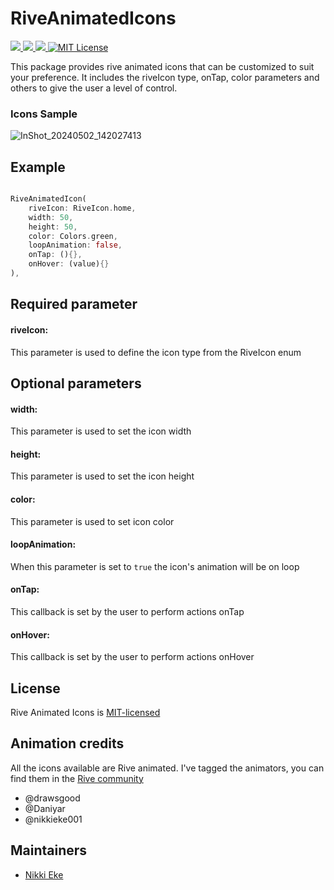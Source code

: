 # RiveAnimatedIcons

<a href="https://developer.android.com" style="pointer-events: stroke;" target="_blank">
<img src="https://img.shields.io/badge/platform-android-blue">
</a>
<a href="https://developer.apple.com/ios/" style="pointer-events: stroke;" target="_blank">
<img src="https://img.shields.io/badge/platform-iOS-blue">
</a>
<a href="" style="pointer-events: stroke;" target="_blank">
<img src="https://img.shields.io/badge/platform-web-blue">
</a>
<a href="https://opensource.org/licenses/MIT"><img src="https://img.shields.io/badge/license-MIT-purple.svg" alt="MIT License"></a>

This package provides rive animated icons that can be customized to suit your preference. It includes the riveIcon type, onTap, color parameters and others to give the user a level of control.

### Icons Sample
![InShot_20240502_142027413](https://github.com/nikkieke/rive_animated_icons/assets/95222620/893adf6f-d9e8-4441-a6c0-b154331dfadc)

## Example

```dart

RiveAnimatedIcon(
    riveIcon: RiveIcon.home,
    width: 50,
    height: 50,
    color: Colors.green,
    loopAnimation: false,
    onTap: (){},
    onHover: (value){}                          
),

```
## Required parameter

#### riveIcon:
This parameter is used to define the icon type from the RiveIcon enum

## Optional parameters

#### width:
This parameter is used to set the icon width

#### height:
This parameter is used to set the icon height

#### color:
This parameter is used to set icon color

#### loopAnimation:
When this parameter is set to `true` the icon's animation will be on loop

#### onTap:
This callback is set by the user to perform actions onTap

#### onHover:
This callback is set by the user to perform actions onHover

## License
Rive Animated Icons is [MIT-licensed](https://github.com/nikkieke/rive_animated_icons/edit/main/LICENSE)

## Animation credits
All the icons available are Rive animated. I've tagged the animators, you can find them in the [Rive community](https://rive.app/community/files/)
- @drawsgood
- @Daniyar
- @nikkieke001

## Maintainers
- [Nikki Eke](https://github.com/nikkieke)

